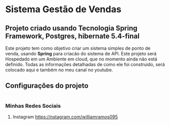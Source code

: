 # Sistema Gestão de Vendas
## Projeto criado usando Tecnologia **Spring Framework**, **Postgres**, **hibernate 5.4-final**
Este projeto tem como objetivo criar um sistema simples de ponto de venda, usando **Spring** para criacão do sistema de API.
Este projeto será Hospedado em um Ambiente em cloud, que no momento ainda não está definido.
Todas as informações detalhadas de como ele foi construido, será colocado aqui e também no meu canal no youtube.
## Configurações do projeto
~~~JAVA

~~~
### Minhas Redes Sociais
 1. Instagram <https://nstagram.com/williamramos095>
